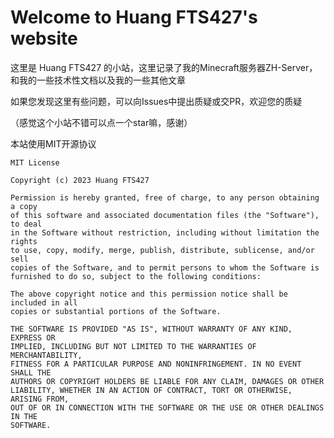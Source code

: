# Welcome to Huang FTS427's website

这里是 Huang FTS427 的小站，这里记录了我的Minecraft服务器ZH-Server，和我的一些技术性文档以及我的一些其他文章

如果您发现这里有些问题，可以向Issues中提出质疑或交PR，欢迎您的质疑

（感觉这个小站不错可以点一个star嘛，感谢）

本站使用MIT开源协议

```text
MIT License

Copyright (c) 2023 Huang FTS427

Permission is hereby granted, free of charge, to any person obtaining a copy
of this software and associated documentation files (the "Software"), to deal
in the Software without restriction, including without limitation the rights
to use, copy, modify, merge, publish, distribute, sublicense, and/or sell
copies of the Software, and to permit persons to whom the Software is
furnished to do so, subject to the following conditions:

The above copyright notice and this permission notice shall be included in all
copies or substantial portions of the Software.

THE SOFTWARE IS PROVIDED "AS IS", WITHOUT WARRANTY OF ANY KIND, EXPRESS OR
IMPLIED, INCLUDING BUT NOT LIMITED TO THE WARRANTIES OF MERCHANTABILITY,
FITNESS FOR A PARTICULAR PURPOSE AND NONINFRINGEMENT. IN NO EVENT SHALL THE
AUTHORS OR COPYRIGHT HOLDERS BE LIABLE FOR ANY CLAIM, DAMAGES OR OTHER
LIABILITY, WHETHER IN AN ACTION OF CONTRACT, TORT OR OTHERWISE, ARISING FROM,
OUT OF OR IN CONNECTION WITH THE SOFTWARE OR THE USE OR OTHER DEALINGS IN THE
SOFTWARE.
```
